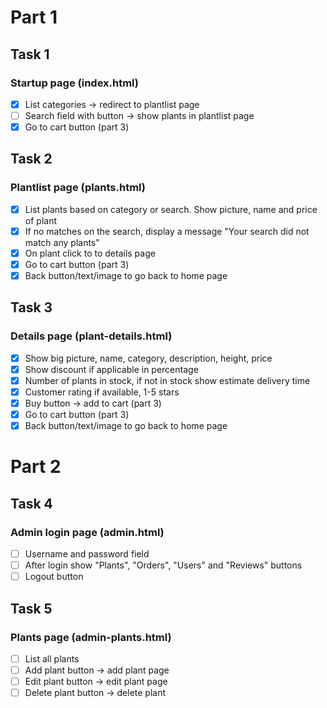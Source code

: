 # Part 1

## Task 1

### Startup page (index.html)

- [x] List categories -> redirect to plantlist page
- [ ] Search field with button -> show plants in plantlist page
- [x] Go to cart button (part 3)

## Task 2

### Plantlist page (plants.html)

- [x] List plants based on category or search. Show picture, name and price of plant
- [x] If no matches on the search, display a message "Your search did not match any plants"
- [x] On plant click to to details page
- [x] Go to cart button (part 3)
- [x] Back button/text/image to go back to home page

## Task 3

### Details page (plant-details.html)

- [x] Show big picture, name, category, description, height, price
- [x] Show discount if applicable in percentage
- [x] Number of plants in stock, if not in stock show estimate delivery time
- [x] Customer rating if available, 1-5 stars
- [x] Buy button -> add to cart (part 3)
- [x] Go to cart button (part 3)
- [x] Back button/text/image to go back to home page

# Part 2

## Task 4

### Admin login page (admin.html)

- [ ] Username and password field
- [ ] After login show "Plants", "Orders", "Users" and "Reviews" buttons
- [ ] Logout button

## Task 5

### Plants page (admin-plants.html)

- [ ] List all plants
- [ ] Add plant button -> add plant page
- [ ] Edit plant button -> edit plant page
- [ ] Delete plant button -> delete plant
